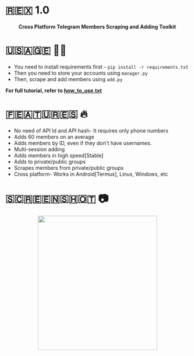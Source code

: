 # 🇷‌🇪‌🇽‌ 1.0
<p align='center'><b>Cross Platform Telegram Members Scraping and Adding Toolkit</b></p>

# 🇺‌🇸‌🇦‌🇬‌🇪‌ 👨‍🔧

* You need to install requirements first - `pip install -r requirements.txt`
* Then you need to store your accounts using `manager.py`
* Then, scrape and add members using `add.py`

<b> For full tutorial, refer to <a href='https://github.com/krish775/Rex-TG-Member-Adder/blob/main/how_to_use.txt'>how_to_use.txt</a> </b>

# 🇫‌🇪‌🇦‌🇹‌🇺‌🇷‌🇪‌🇸‌ 🔥

* No need of API Id and API hash- It requires only phone numbers
* Adds 60 members on an average
* Adds members by ID, even if they don't have usernames.
* Multi-session adding 
* Adds members in high speed[Stable]
* Adds to private/public groups
* Scrapes members from private/public groups
* Cross platform- Works in Android[Termux], Linux, Windows, etc

# 🇸‌🇨‌🇷‌🇪‌🇪‌🇳‌🇸‌🇭‌🇴‌🇹‌ 📷
<p align='center'><img src='https://github.com/Cryptonian007/Astra/blob/main/img/img1.jpg' width='327' height='368.5'></p>
